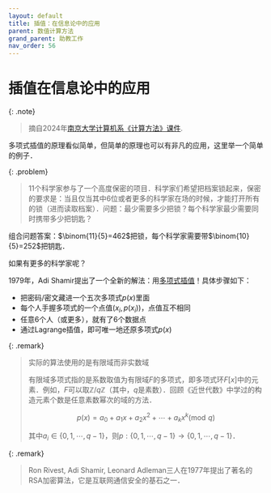 ```yaml
---
layout: default
title: 插值：在信息论中的应用
parent: 数值计算方法
grand_parent: 助教工作
nav_order: 56
---
```


# 插值在信息论中的应用

{: .note}
> 摘自2024年[南京大学计算机系《计算方法》课件](https://tcs.nju.edu.cn/wiki/index.php?title=%E8%AE%A1%E7%AE%97%E6%96%B9%E6%B3%95_Numerical_method_(Spring_2024)).

多项式插值的原理看似简单，但简单的原理也可以有非凡的应用，这里举一个简单的例子．

{: .problem}
> 11个科学家参与了一个高度保密的项目．科学家们希望把档案锁起来，保密的要求是：当且仅当其中6位或者更多的科学家在场的时候，才能打开所有的锁（进而读取档案）．问题：最少需要多少把锁？每个科学家最少需要同时携带多少把钥匙？

组合问题答案：$\binom{11}{5}=462$把锁，每个科学家需要带$\binom{10}{5}=252$把钥匙．

如果有更多的科学家呢？

1979年，Adi Shamir提出了一个全新的解法：用[多项式插值](https://dl.acm.org/doi/10.1145/359168.359176)！具体步骤如下：
- 把密码/密文藏进一个五次多项式$p(x)$里面
- 每个人手握多项式的一个点值$(x_i,p(x_i))$，点值互不相同
- 任意6个人（或更多），就有了6个数据点
- 通过Lagrange插值，即可唯一地还原多项式$p(x)$



{: .remark}
> 实际的算法使用的是有限域而非实数域
> 
> 有限域多项式指的是系数取值为有限域$F$的多项式，即多项式环$F[x]$中的元素．例如，$F$可以取$\mathbb{Z}/q\mathbb{Z}$（其中，$q$是素数）．回顾《近世代数》中学过的构造元素个数是任意素数幂次的域的方法．
> 
> $$p(x)=a_0+a_1x+a_2x^2+\cdots+a_kx^k (\mathrm{mod}\,\,q)$$
> 
> 其中$a_i\in\lbrace 0,1,\cdots,q-1\rbrace$，则$p:\lbrace 0,1,\cdots,q-1\rbrace \to\lbrace 0,1,\cdots,q-1\rbrace$．

{: .remark}
> Ron Rivest, Adi Shamir, Leonard Adleman三人在1977年提出了著名的RSA加密算法，它是互联网通信安全的基石之一．







